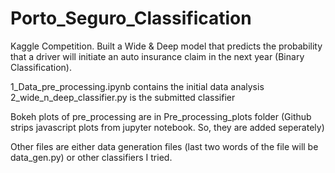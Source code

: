 # Porto_Seguro_Classification
Kaggle Competition.
Built a Wide & Deep model that predicts the probability that a driver will initiate an auto insurance claim in the next year (Binary Classification).

1_Data_pre_processing.ipynb contains the initial data analysis
2_wide_n_deep_classifier.py is the submitted classifier

Bokeh plots of pre_processing are in Pre_processing_plots folder (Github strips javascript plots from jupyter notebook. So, they are added seperately)

Other files are either data generation files (last two words of the file will be data_gen.py) or other classifiers I tried.

